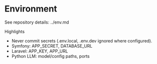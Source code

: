 # Environment

See repository details: ../env.md

Highlights
- Never commit secrets (.env.local, .env.dev ignored where configured).
- Symfony: APP_SECRET, DATABASE_URL
- Laravel: APP_KEY, APP_URL
- Python LLM: model/config paths, ports
